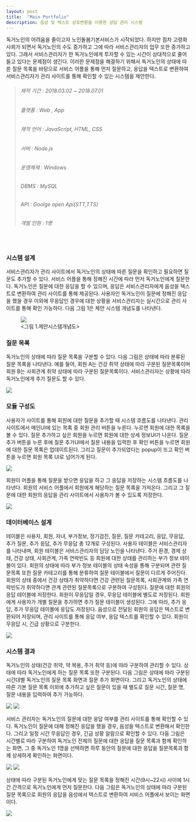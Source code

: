 ```yaml
---
layout: post
title:  "Main Portfolio"
description: 음성 및 텍스트 상호변환을 이용한 상담 관리 시스템
---
```

<!-- <h3>음성 및 텍스트 상호변환을 이용한 상담 관리 시스템<h3> -->

<p class="intro">독거노인의 어려움을 줄이고자 노인돌봄기본서비스가 시작되었다. 하지만 점차 고령화 사회가 되면서 독거노인의 수도 증가하고 그에 따라 서비스관리자의 업무 또한 증가하고 있다. 그래서 서비스관리자가 한 독거노인에게 투자할 수 있는 시간이 상대적으로 줄어들고 있다는 문제점이 생긴다. 이러한 문제점을 해결하기 위해서 독거노인의 상태에 따른 질문 목록을 바탕으로 서비스 어플을 통해 먼저 질문하고, 응답을 텍스트로 변환하여 서비스관리자가 관리 사이트를 통해 확인할 수 있는 시스템을 제안한다.</p>

<blockquote>
<h6>제작 기간 : 2018.03.02 ~ 2018.07.01<h6>
<h6>플랫폼 : Web , App</h6>
<h6>제작 언어 : JavaScript, HTML, CSS</h6>
<h6>서버 : Node.js</h6>
<h6>운영체제 : Windows</h6>
<h6>DBMS : MySQL</h6>
<h6>API : Goolge open Api(STT,TTS)</h6>
<h6>개발 인원 : 1명</h6>
</blockquote>
<br>
<h3>시스템 설계</h3>
<p class="mymy"> 서비스관리자가 관리 사이트에서 독거노인의 상태에 따른 질문을 확인하고 필요하면 질문도 추가할 수 있다. 서비스 어플을 통해 정해진 시간에 따라 먼저 독거노인에게 질문한다. 독거노인은 질문에 대한 응답을 할 수 있으며, 응답은 서비스관리자에게 음성을 텍스트로 변환하여 관리 사이트를 통해 제공된다. 사용자인 독거노인이 질문에 정해진 응답을 했을 경우 이외에 무응답인 경우에 대한 상황을 서비스관리자는 실시간으로 관리 사이트를 통해 확인 가능하다. 다음 그림 1은 제안 시스템 개념도를 나타낸다.</p>
<figure>
      <img src="/img/시스템설계.png">
      <figcaption><그림 1.제안시스템개념도></figcaption>
</figure>

<h3>질문 목록</h3>
<p class="mymy"> 독거노인의 상태에 따라 질문 목록을 구분할 수 있다. 다음 그림은 상태에 따라 분류된 질문 목록을 나타낸다. 예를 들어, 회원 A는 건강 취약 상태에 따라 구분된 질문목록이며 회원 B는 사회관계 취약 상태에 따라 구분된 질문목록이다. 서비스관리자는 상황에 따라 독거노인에게 추가 질문도 할 수 있다.</p>
<img src="/img/질문구성.png">

<h3>모듈 구성도</h3>
<p class="mymy"> 사용자가 사이트를 통해 회원에 대한 질문을 추가할 때 시스템 흐름도를 나타낸다. 관리 사이트에서 메인UI에 있는 목록 중 회원 관리 버튼을 누른다. 누르면 회원에 대한 목록을 볼 수 있다. 질문 추가하고 싶은 회원을 누르면 회원에 대한 상세 정보UI가 나온다. 질문 추가 버튼을 누른 후에 질문 추가UI에서 질문 내용을 입력한 후 확인 버튼을 누르면 회원에 대한 질문 목록은 업데이트된다. 그리고 질문이 추가되었다는 popup이 뜨고 확인 버튼을 누르면 회원 목록 UI로 넘어가게 된다.</p>
<img src="/img/웹질문추가.png">
<p class="mymy"> 회원이 어플을 통해 질문을 받으면 응답을 하고 그 응답을 저장하는 시스템 흐름도를 나타낸다. 회원의 서비스 어플에서 회원에게 해당하는 질문 목록을 가져온다. 그리고 그 질문에 대한 회원의 응답을 관리 사이트에서 사용자가 볼 수 있도록 저장한다. </p>
<img src="/img/앱질문저장.png">

<h3>데이터베이스 설계</h3>
<p class="mymy"> 테이블은 사용자, 회원, 자녀, 부가정보, 정기검진, 질문, 질문 카테고리, 응답, 무응답, 추가 질문, 추가 응답, 추가 무응답 총 12개로 구성된다. 사용자 테이블은 서비스관리자를 나타내며, 회원 테이블은 서비스관리자의 담당 노인을 나타낸다. 주거 환경, 경제 상태, 건강 상태, 사회관계, 가족 연락빈도 등 회원에 대한 상태를 관리하는 부가 정보 테이블이 있다. 회원의 상태에 따라 부가 정보 테이블의 상태 속성을 통해 구분되며 관련 질문목록 또한 질문 카테고리를 통해 분류하여 질문 테이블에서 질문이 다르게 주어진다. 회원의 상태 중에서 건강 상태가 취약하다면 건강 관련된 질문목록, 사회관계와 가족 연락빈도가 취약하다면 관계 관련된 질문목록으로 구분하여 구성된다. 질문에 대한 회원의 응답 테이블에 저장한다. 회원이 무응답일 경우, 무응답 테이블에 별도로 저장된다. 회원에게 사용자가 개별 질문을 추가하면 추가 질문 테이블이 생성된다. 그에 따라, 추가 응답, 추가 무응답 테이블에 응답도 저장된다. 음성으로 전달된 회원의 응답은 텍스트로 변환되어 저장되며, 관리 사이트를 통해 응답 여부, 응답 텍스트를 확인할 수 있다. 회원이 무응답 시, 긴급 상황으로 구분한다.</p>
<img src="/img/데이터베이스.png">

<h3>시스템 결과</h3>
<p class="mymy"> 독거노인의 상태(건강 취약, 약 복용, 주거 취약 등)에 따라 구분하여 관리할 수 있다. 상태에 따라 독거노인에게 하는 질문 목록 또한 구분된다. 다음 그림은 상태에 따라 구분된 시간대별 독거노인의 질문 목록 화면과 질문 추가 화면이다.  그리고 독거노인의 상태에 따른 기본 질문 목록 이외에 추가하고 싶은 질문이 있을 때 별도로 질문 시간, 질문 명, 질문 내용을 입력하여 추가 가능하다.</p>
<img src="/img/질문목록화면.png">
<img src="/img/질문추가화면.png">
<p class="mymy">서비스 관리자는 독거노인의 질문에 대한 응답 여부를 관리 사이트를 통해 확인할 수 있다. 독거노인이 질문에 대해 정해진 응답을 했을 경우, 음성을 텍스트로 변환해서 확인한다. 그리고 일정 시간 무응답인 경우, 긴급 상황 알람으로 확인할 수 있다. 다음 그림은 시간별로 따라 구분하여 독거노인 전체의 질문에 대한 응답을 질문 목록과 함께 확인하는 화면, 그 중 독거노인 1명을 선택하면 하루 동안의 질문에 대한 응답을 질문목록과 함께 상세하게 확인하는 화면이다. </p>
<img src="/img/응답화면.png">
<img src="/img/한명응답화면.png">
<p class="mymy">상태에 따라 구분된 독거노인에게 맞는 질문 목록을 정해진 시간(9시~22시) 사이에 1시간 간격으로 독거노인에게 먼저 질문한다. 다음 그림은 독거노인의 상태에 따라 구분된 질문 목록으로 회원의 응답을 음성에서 텍스트로 변환하여 서비스 어플에서 보이는 화면이다.</p>
<img src="/img/어플.png">
